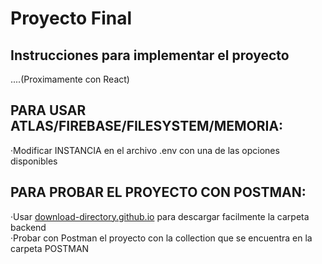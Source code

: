# Proyecto Final

## Instrucciones para implementar el proyecto
....(Proximamente con React)

## PARA USAR ATLAS/FIREBASE/FILESYSTEM/MEMORIA:
·Modificar INSTANCIA en el archivo .env con una de las opciones disponibles

## PARA PROBAR EL PROYECTO CON POSTMAN:
·Usar <a href="https://download-directory.github.io/" target="_blank">download-directory.github.io</a> para descargar facilmente la carpeta backend <br>
·Probar con Postman el proyecto con la collection que se encuentra en la carpeta POSTMAN